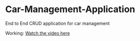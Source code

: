 # Car-Management-Application
End to End CRUD application for car management

Working:
[Watch the video here](https://drive.google.com/file/d/1MSQMJGqPDB9OrpFX3SokDIO89TzpENH1/view?usp=sharing)

